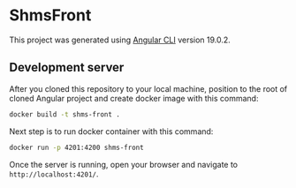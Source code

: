 # ShmsFront

This project was generated using [Angular CLI](https://github.com/angular/angular-cli) version 19.0.2.

## Development server

After you cloned this repository to your local machine, position to the root of cloned Angular project and create docker image with this command:
```bash
docker build -t shms-front .
```

Next step is to run docker container with this command:
```bash
docker run -p 4201:4200 shms-front
```

Once the server is running, open your browser and navigate to `http://localhost:4201/`.
